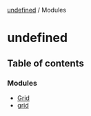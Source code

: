 [undefined](README.md) / Modules

# undefined

## Table of contents

### Modules

- [Grid](modules/grid.md)
- [grid](modules/grid.md)
